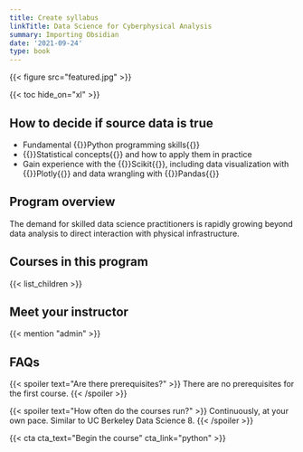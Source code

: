 ```yaml
---
title: Create syllabus
linkTitle: Data Science for Cyberphysical Analysis
summary: Importing Obsidian
date: '2021-09-24'
type: book
---
```


{{< figure src="featured.jpg" >}}

{{< toc hide_on="xl" >}}

## How to decide if source data is true

- Fundamental {{<hl>}}Python programming skills{{</hl>}}
- {{<hl>}}Statistical concepts{{</hl>}} and how to apply them in practice
- Gain experience with the {{<hl>}}Scikit{{</hl>}}, including data visualization with {{<hl>}}Plotly{{</hl>}} and data wrangling with {{<hl>}}Pandas{{</hl>}}

## Program overview

The demand for skilled data science practitioners is rapidly growing beyond data analysis to direct interaction with physical infrastructure.

## Courses in this program

{{< list_children >}}

## Meet your instructor

{{< mention "admin" >}}

## FAQs

{{< spoiler text="Are there prerequisites?" >}}
There are no prerequisites for the first course.
{{< /spoiler >}}

{{< spoiler text="How often do the courses run?" >}}
Continuously, at your own pace. Similar to UC Berkeley Data Science 8.
{{< /spoiler >}}

{{< cta cta_text="Begin the course" cta_link="python" >}}
